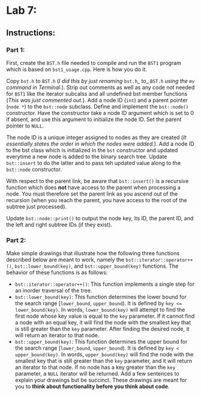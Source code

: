 # Lab 7:

## Instructions:

### Part 1:
First, create the `BST.h` file needed to compile and run the `BST1` program which is based on `bst1_usage.cpp`. Here is how you do it.

Copy `bst.h` to `BST.h` (_I did this by just renaming_ `bst.h`_ to_ `BST.h` _using the `mv` command in Terminal_.). Strip out comments as well as any code not needed for `BST1` like the iterator subcalss and all undefined bst member functions (_This was just commented out._). Add a node ID (`int`) and a parent pointer (`node *`) to the `bst::node` subclass. Define and implement the `bst::node()` constructor. Have the constructor take a node ID argument which is set to 0 if absent, and use this argument to initialize the node ID. Set the parent pointer to `NULL`.

The node ID is a unique integer assigned to nodes as they are created (_It essentially states the order in which the nodes were added._). Add a node ID to the bst class which is initialized in the `bst` constructor and updated everytime a new node is added to the binary search tree. Update `bst::insert` to do the latter and to pass teh updated value along to the `bst::node` constructor.

With respect to the parent link, be aware that `bst::insert()` is a recursive function which does __not__ have access to the parent when processing a node. You must therefore set the parent link as you ascend out of the recursion (when you reach the parent, you have access to the root of the subtree just processed).

Update `bst::node::print()` to output the node key, its ID, the parent ID, and the left and right subtree IDs (if they exist).

### Part 2:
Make simple drawings that illustrate how the following three functions described below are meant to work, namely the `bst::iterator::operator++()`, `bst::lower_bound(key)`, and `bst::upper_bound(key)` functions. The behavior of these functions is as follows:
* `bst::iterator::operator++()`: This function implements a single step for an inorder traversal of the tree.
* `bst::lower_bound(key)`: This function determines the lower bound for the search range [`lower_bound`, `upper_bound`). It is defined by `key <= lower_bound(key)`. In words, `lower_bound(key)` will attempt to find the first node whose key value is equal to the `key` parameter. If it cannot find a node with an equal key, it will find the node with the smallest key that is still greater than the `key` parameter. After finding the desired node, it will return an iterator to that node.
* `bst::upper_bound(key)`: This function determines the upper bound for the search range [`lower_bound`, `upper_bound`). It is defined by `key < upper_bound(key)`. In words, `upper_bound(key)` will find the node with the smallest key that is still greater than the `key` parameter, and it will return an iterator to that node. If no node has a key greater than the `key` parameter, a `NULL` iterator will be returned.
Add a few sentences to explain your drawings but be succinct. These drawings are meant for you to __think about functionality before you think about code__.
